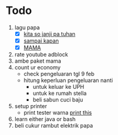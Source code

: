 # Todo

1. lagu papa
    - [x] [kita so janji pa tuhan](https://youtu.be/bt-k56XaAqY?si=VMChxnE7Yok3SWj7) 
    - [x] [sampai kapan](https://youtu.be/slXqodxm6Jg?si=nIZBSvLcjKdd9jAQ)
    - [x] [MAMA](https://youtu.be/hMzALn_Q54c?si=phZXNwxBwBvdbJkr)
    
2. rate youtube adblock 
3. ambe paket mama
4. count ur economy
    - check pengeluaran tgl 9 feb
    - hitung keperluan pengeluaran nanti
        - untuk keluar ke UPH
        - untuk ke rumah stella
        - beli sabun cuci baju
5. setup printer
    - print tester warna [print this](https://printertesting.com/wp-content/uploads/2020/11/print-test-page-color.jpg)
6. learn either java or bash
7. beli cukur rambut elektrik papa